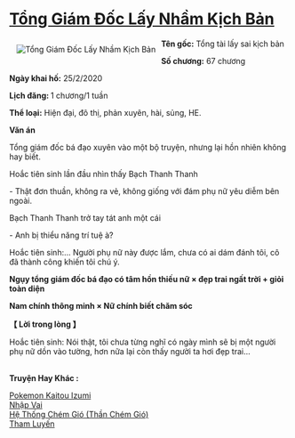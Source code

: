 <a href="https://utruyen.com/tong-giam-doc-lay-nham-kich-ban/25000/" title="Tổng Giám Đốc Lấy Nhầm Kịch Bản"><h1>Tổng Giám Đốc Lấy Nhầm Kịch Bản</h1></a><div style="display:table"><img align="right" style="float: left; padding: 10px;" src="https://utruyen.com/images/story/200x260/tong-giam-doc-lay-nham-kich-ban.jpg" alt="Tổng Giám Đốc Lấy Nhầm Kịch Bản"><b>Tên gốc:</b> Tổng tài lấy sai kịch bản<p></p><b>Số chương:</b> 67 chương<p></p><b>Ngày khai hố:</b> 25/2/2020<p></p><b>Lịch đăng: </b>1 chương/1 tuần<p></p><b>Thể loại:</b> Hiện đại, đô thị, phản xuyên, hài, sủng, HE.<p></p><b>Văn án</b><p></p>Tổng giám đốc bá đạo xuyên vào một bộ truyện, nhưng lại hồn nhiên không hay biết.<p></p>Hoắc tiên sinh lần đầu nhìn thấy Bạch Thanh Thanh<p></p>- Thật đơn thuần, không ra vẻ, không giống với đám phụ nữ yêu diễm bên ngoài.<p></p>Bạch Thanh Thanh trở tay tát anh một cái<p></p>- Anh bị thiểu năng trí tuệ à?<p></p>Hoắc tiên sinh:... Người phụ nữ này được lắm, chưa có ai dám đánh tôi, cô đã thành công khiến tôi chú ý.<p></p><b>Ngụy tổng giám đốc bá đạo có tâm hồn thiếu nữ × đẹp trai ngất trời + giỏi toàn diện </b><p></p><b>Nam chính thông minh × Nữ chính biết chăm sóc</b><p></p><b>【 Lời trong lòng 】</b><p></p>Hoắc tiên sinh: Nói thật, tôi chưa từng nghĩ có ngày mình sẽ bị một người phụ nữ dồn vào tường, hơn nữa lại còn thấy người ta hơi đẹp trai...</div><p><br><b>Truyện Hay Khác :</b></p><a href="https://utruyen.com/pokemon-kaitou-izumi/21679/" alt="Pokemon Kaitou Izumi">Pokemon Kaitou Izumi</a><br/><a href="https://github.com/quanluxury/dammy/tree/master/truyenhay/19486/" alt="Nhập Vai">Nhập Vai</a><br/><a href="https://truyenngontinhay.wordpress.com/2019/10/03/he-thong-chem-gio-than-chem-gio/" alt="Hệ Thống Chém Gió (Thần Chém Gió)">Hệ Thống Chém Gió (Thần Chém Gió)</a><br/><a href="https://github.com/quanluxury/ngontinhhot/tree/master/truyenhay/19300/" alt="Tham Luyến">Tham Luyến</a><br/>